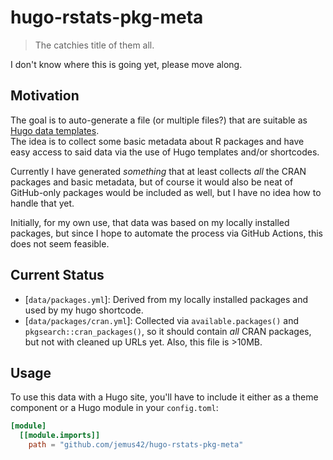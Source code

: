# hugo-rstats-pkg-meta

> The catchies title of them all.

I don't know where this is going yet, please move along.

## Motivation

The goal is to auto-generate a file (or multiple files?) that are suitable as [Hugo data templates](https://gohugo.io/templates/data-templates/).  
The idea is to collect some basic metadata about R packages and have easy access to said data via the use of Hugo templates and/or shortcodes.

Currently I have generated *something* that at least collects _all_ the CRAN packages and basic metadata, but of course it would also be neat of GitHub-only packages would be included as well, but I have no idea how to handle that yet.

Initially, for my own use, that data was based on my locally installed packages, but since I hope to automate the process via GitHub Actions, this does not seem feasible.

## Current Status

- [`data/packages.yml`]: Derived from my locally installed packages and used by my hugo shortcode.
- [`data/packages/cran.yml`]: Collected via `available.packages()` and `pkgsearch::cran_packages()`, so it should contain _all_ CRAN packages, but not with cleaned up URLs yet. Also, this file is >10MB.


## Usage

To use this data with a Hugo site, you'll have to include it either as a theme component or a Hugo module in your `config.toml`:

```toml
[module]
  [[module.imports]]
    path = "github.com/jemus42/hugo-rstats-pkg-meta"
```
